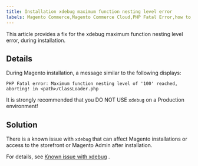 ```yaml
---
title: Installation xdebug maximum function nesting level error
labels: Magento Commerce,Magento Commerce Cloud,PHP Fatal Error,how to,level,nesting,xdebug
---
```


This article provides a fix for the xdebug maximum function nesting level error, during installation.

## Details

During Magento installation, a message similar to the following displays:

 `PHP Fatal error: Maximum function nesting level of '100' reached, aborting! in <path>/ClassLoader.php` 

It is strongly recommended that you DO NOT USE `xdebug` on a Production environment!

## Solution

There is a known issue with `xdebug` that can affect Magento installations or access to the storefront or Magento Admin after installation.

For details, see [Known issue with xdebug](https://support.magento.com/hc/en-us/articles/360034242212) .